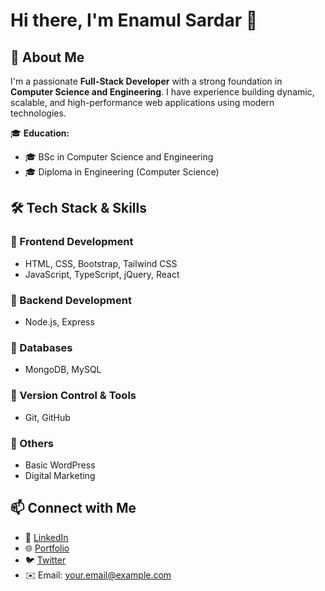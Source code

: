 # Hi there, I'm Enamul Sardar 👋

## 🚀 About Me
I'm a passionate **Full-Stack Developer** with a strong foundation in **Computer Science and Engineering**. I have experience building dynamic, scalable, and high-performance web applications using modern technologies.

🎓 **Education:**  
- 🎓 BSc in Computer Science and Engineering  
- 🎓 Diploma in Engineering (Computer Science)  

## 🛠️ Tech Stack & Skills
### 🔹 Frontend Development  
- HTML, CSS, Bootstrap, Tailwind CSS  
- JavaScript, TypeScript, jQuery, React  

### 🔹 Backend Development  
- Node.js, Express  

### 🔹 Databases  
- MongoDB, MySQL  

### 🔹 Version Control & Tools  
- Git, GitHub  

### 🔹 Others  
- Basic WordPress  
- Digital Marketing  

## 📫 Connect with Me
- 💼 [LinkedIn](https://www.linkedin.com/in/enamulsarder-full-stack-webseveloper/)  
- 🌐 [Portfolio](https://yourportfolio.com)  
- 🐦 [Twitter](https://twitter.com/yourhandle)  
- ✉️ Email: your.email@example.com  
